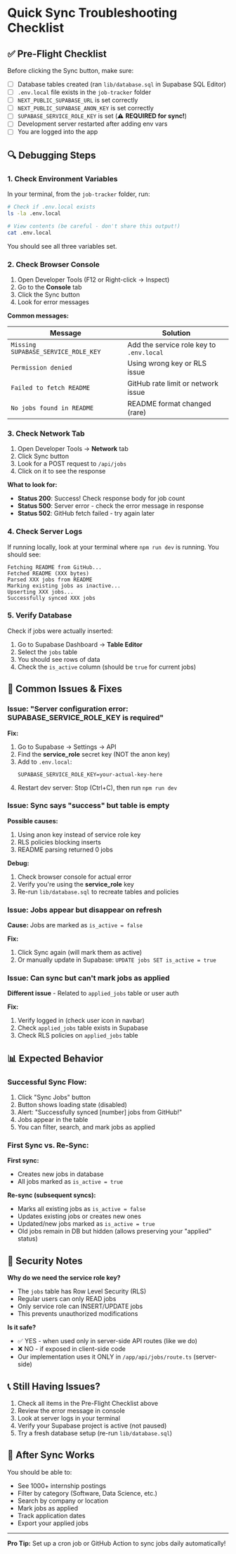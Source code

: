 # Quick Sync Troubleshooting Checklist

## ✅ Pre-Flight Checklist

Before clicking the Sync button, make sure:

- [ ] Database tables created (ran `lib/database.sql` in Supabase SQL Editor)
- [ ] `.env.local` file exists in the `job-tracker` folder
- [ ] `NEXT_PUBLIC_SUPABASE_URL` is set correctly
- [ ] `NEXT_PUBLIC_SUPABASE_ANON_KEY` is set correctly  
- [ ] `SUPABASE_SERVICE_ROLE_KEY` is set (⚠️ **REQUIRED for sync!**)
- [ ] Development server restarted after adding env vars
- [ ] You are logged into the app

## 🔍 Debugging Steps

### 1. Check Environment Variables

In your terminal, from the `job-tracker` folder, run:

```bash
# Check if .env.local exists
ls -la .env.local

# View contents (be careful - don't share this output!)
cat .env.local
```

You should see all three variables set.

### 2. Check Browser Console

1. Open Developer Tools (F12 or Right-click → Inspect)
2. Go to the **Console** tab
3. Click the Sync button
4. Look for error messages

**Common messages:**

| Message | Solution |
|---------|----------|
| `Missing SUPABASE_SERVICE_ROLE_KEY` | Add the service role key to `.env.local` |
| `Permission denied` | Using wrong key or RLS issue |
| `Failed to fetch README` | GitHub rate limit or network issue |
| `No jobs found in README` | README format changed (rare) |

### 3. Check Network Tab

1. Open Developer Tools → **Network** tab
2. Click Sync button
3. Look for a POST request to `/api/jobs`
4. Click on it to see the response

**What to look for:**

- **Status 200**: Success! Check response body for job count
- **Status 500**: Server error - check the error message in response
- **Status 502**: GitHub fetch failed - try again later

### 4. Check Server Logs

If running locally, look at your terminal where `npm run dev` is running. You should see:

```
Fetching README from GitHub...
Fetched README (XXX bytes)
Parsed XXX jobs from README
Marking existing jobs as inactive...
Upserting XXX jobs...
Successfully synced XXX jobs
```

### 5. Verify Database

Check if jobs were actually inserted:

1. Go to Supabase Dashboard → **Table Editor**
2. Select the `jobs` table
3. You should see rows of data
4. Check the `is_active` column (should be `true` for current jobs)

## 🐛 Common Issues & Fixes

### Issue: "Server configuration error: SUPABASE_SERVICE_ROLE_KEY is required"

**Fix:**
1. Go to Supabase → Settings → API
2. Find the **service_role** secret key (NOT the anon key)
3. Add to `.env.local`:
   ```env
   SUPABASE_SERVICE_ROLE_KEY=your-actual-key-here
   ```
4. Restart dev server: Stop (Ctrl+C), then run `npm run dev`

### Issue: Sync says "success" but table is empty

**Possible causes:**
1. Using anon key instead of service role key
2. RLS policies blocking inserts
3. README parsing returned 0 jobs

**Debug:**
1. Check browser console for actual error
2. Verify you're using the **service_role** key
3. Re-run `lib/database.sql` to recreate tables and policies

### Issue: Jobs appear but disappear on refresh

**Cause:** Jobs are marked as `is_active = false`

**Fix:**
1. Click Sync again (will mark them as active)
2. Or manually update in Supabase: `UPDATE jobs SET is_active = true`

### Issue: Can sync but can't mark jobs as applied

**Different issue** - Related to `applied_jobs` table or user auth

**Fix:**
1. Verify logged in (check user icon in navbar)
2. Check `applied_jobs` table exists in Supabase
3. Check RLS policies on `applied_jobs` table

## 📊 Expected Behavior

### Successful Sync Flow:

1. Click "Sync Jobs" button
2. Button shows loading state (disabled)
3. Alert: "Successfully synced [number] jobs from GitHub!"
4. Jobs appear in the table
5. You can filter, search, and mark jobs as applied

### First Sync vs. Re-Sync:

**First sync:**
- Creates new jobs in database
- All jobs marked as `is_active = true`

**Re-sync (subsequent syncs):**
- Marks all existing jobs as `is_active = false`
- Updates existing jobs or creates new ones
- Updated/new jobs marked as `is_active = true`
- Old jobs remain in DB but hidden (allows preserving your "applied" status)

## 🔐 Security Notes

**Why do we need the service role key?**
- The `jobs` table has Row Level Security (RLS)
- Regular users can only READ jobs
- Only service role can INSERT/UPDATE jobs
- This prevents unauthorized modifications

**Is it safe?**
- ✅ YES - when used only in server-side API routes (like we do)
- ❌ NO - if exposed in client-side code
- Our implementation uses it ONLY in `/app/api/jobs/route.ts` (server-side)

## 📞 Still Having Issues?

1. Check all items in the Pre-Flight Checklist above
2. Review the error message in console
3. Look at server logs in your terminal
4. Verify your Supabase project is active (not paused)
5. Try a fresh database setup (re-run `lib/database.sql`)

## 🚀 After Sync Works

You should be able to:
- See 1000+ internship postings
- Filter by category (Software, Data Science, etc.)
- Search by company or location
- Mark jobs as applied
- Track application dates
- Export your applied jobs

---

**Pro Tip:** Set up a cron job or GitHub Action to sync jobs daily automatically!





